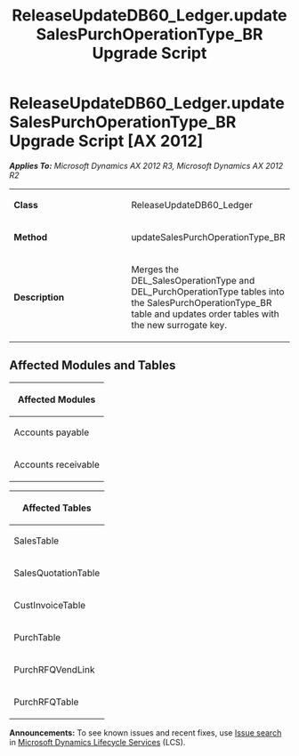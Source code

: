 ﻿---
title: ReleaseUpdateDB60_Ledger.updateSalesPurchOperationType_BR Upgrade Script
TOCTitle: ReleaseUpdateDB60_Ledger.updateSalesPurchOperationType_BR Upgrade Script
ms:assetid: c4dd9da2-3cbc-336e-aef0-0805c4e74af5
ms:mtpsurl: https://msdn.microsoft.com/en-us/library/JJ686868(v=AX.60)
ms:contentKeyID: 49711065
ms.date: 05/18/2015
mtps_version: v=AX.60
---

# ReleaseUpdateDB60\_Ledger.updateSalesPurchOperationType\_BR Upgrade Script [AX 2012]


_**Applies To:** Microsoft Dynamics AX 2012 R3, Microsoft Dynamics AX 2012 R2_

<table>
<colgroup>
<col style="width: 50%" />
<col style="width: 50%" />
</colgroup>
<tbody>
<tr class="odd">
<td><p><strong>Class</strong></p></td>
<td><p>ReleaseUpdateDB60_Ledger</p></td>
</tr>
<tr class="even">
<td><p><strong>Method</strong></p></td>
<td><p>updateSalesPurchOperationType_BR</p></td>
</tr>
<tr class="odd">
<td><p><strong>Description</strong></p></td>
<td><p>Merges the DEL_SalesOperationType and DEL_PurchOperationType tables into the SalesPurchOperationType_BR table and updates order tables with the new surrogate key.</p></td>
</tr>
</tbody>
</table>


## Affected Modules and Tables

<table>
<colgroup>
<col style="width: 100%" />
</colgroup>
<thead>
<tr class="header">
<th><p>Affected Modules</p></th>
</tr>
</thead>
<tbody>
<tr class="odd">
<td><p>Accounts payable</p></td>
</tr>
<tr class="even">
<td><p>Accounts receivable</p></td>
</tr>
</tbody>
</table>


<table>
<colgroup>
<col style="width: 100%" />
</colgroup>
<thead>
<tr class="header">
<th><p>Affected Tables</p></th>
</tr>
</thead>
<tbody>
<tr class="odd">
<td><p>SalesTable</p></td>
</tr>
<tr class="even">
<td><p>SalesQuotationTable</p></td>
</tr>
<tr class="odd">
<td><p>CustInvoiceTable</p></td>
</tr>
<tr class="even">
<td><p>PurchTable</p></td>
</tr>
<tr class="odd">
<td><p>PurchRFQVendLink</p></td>
</tr>
<tr class="even">
<td><p>PurchRFQTable</p></td>
</tr>
</tbody>
</table>

  
**Announcements:** To see known issues and recent fixes, use [Issue search](http://go.microsoft.com/fwlink/?linkid=389258) in [Microsoft Dynamics Lifecycle Services](http://go.microsoft.com/fwlink/?linkid=306505) (LCS).


